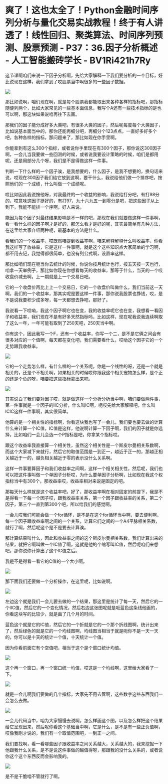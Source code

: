 # 爽了！这也太全了！Python金融时间序列分析与量化交易实战教程！终于有人讲透了！线性回归、聚类算法、时间序列预测、股票预测 - P37：36.因子分析概述 - 人工智能搬砖学长 - BV1Ri421h7Ry

这节课啊咱们来说一下因子分析啊，先给大家解释一下我们要分析的一个目标，好比说现在这样，我们拿到了哎股票当中啊很多的一些因子数据。



![](img/558cc18742eb4271191c481fa6b42906_1.png)

那比如说啊，咱们现在啊，就是每个股票我都能取出来各种各样的指标吧，那指标随便列两个，比如大家常见的一些基本面信息，我写个A还有一些技术指标的是也可以啊，那这块如果说咱再往下去画。

那我们的因子能分成好多大类吧，有很多大类的因子，然后呢每度每个大类因子，比如说基本面当中的，那你还能再细分吧，再细分个123点点，一直好多好多个吧，各种各样的指标，那问题来了，那比如现在你手里啊。

你能拿到有这么300个指标，或者说你手里现在有300个因子，那你说这300因子啊，一会儿当我要做一些回测的时候，或者说我要设计策略的时候，咱们是都用呢，还是用部分几个呀，我们是不是得做这样一件事。

判断一下什么样的一个因子诶，是我想要的，什么因子，是我不想要的，换句话来说，哎现在300因子我们给它放到这啊，要干什么，我说给他们做一个排序吧，按照他们的一个成绩，什么叫做一个成绩呢。

哎比如因此我说按他呀，对我最终的一个收益的影响，我说给打分吧，有打98分的，哎意味这因子挺好的，有打97，九十六九五一到零分是吧，把这些因子从上到下，我能不能排一个序啊，好人来说。

能因为每个因子对最终结果影响是不一样的吧，那现在我们就要做这样一件事啊，看一看什么样的因子啊才是好的，那怎么看才是好的呢，其实最简单有几种方法，在这里给大家介绍两种呃，最基本的方法是什么。

看我们的一个收益率，哎既然咱提到收益率啊，咱来解释解释什么叫收益率，你看我这样写了收益率，它是这样一件事啊，就是这个这些知识点大家简单的学习啊，都不用去记，我觉得都很简单，也没有列公式啊，设置率这样。

那比如咱们现在呃当你去统计的时候，你说你按月统计也行，按五天按一天也行，咱拿一天举例子，那比如你现在你想看每天的收益率，那等于什么，当天的一个哎收盘价减去啊，上一期就是上一个交易日吧。

它的一个收盘价再比上上一个交易日，它的一个收盘价叫做什么，我们当前这一天啊，我们的一个收益率，那其实呢是要这样一件事，那你说我股票也挣钱，哎，是不是说我要积少成多呀，每一天都想去挣吧，那好了。

我说看一下哎呦，我这个因子啊它也在变，我的收益率呢它也在变，我想看一看因子和收益率，我们现在不是有好多天然指标吗，比如这样，现在呢我说我连续啊取了这么一年，一年可能有取到了250天吧，250天当中啊。

你有这个，因此我写一个F，还有一个收益率，你写一个二，是不是它俩之间会有很多对应的一个值啊，每天都在变化吧，我们需要看什么，哎呦这个因子它的一个走势跟我收益率。



![](img/558cc18742eb4271191c481fa6b42906_3.png)

它的一个走势怎么样，有什么样的一个关系呢，你是一个线性的呀，还是一个就是相关的，还是个不相关啊，如果相关的时候哎你跟我这个相关宠物怎么样，是个正的还是个负的呀，咱要把这些指标拿出来吧。



![](img/558cc18742eb4271191c481fa6b42906_5.png)

其实说白了我们要对因子哎，就是做这样一个分析分析当中啊，咱们要做两件事，第一件事就是一个因子的IIC分析，什么叫IC啊，呃哎先给大家解释吧，什么叫ICIC这样一件事啊，其实很简单。

他算的是一个相关性的指标啊，你看这块我也写了一会儿，我们要也要去做的计算什么来计算一个IC值，IC值是这样，他说啊计算一下因子啊，我们的因子就是你选择，比如咱们一会儿会选一个P指标是吧，你拿某个指标哎。

跟这个收益率我直接算一个相关性，虽然这个相关性是一个斯皮尔曼相关系数啊，而这个大家减下来就行，然后它的取值范围是一到正一，越近于正一的，那越正相关越近于一的，越负相关越近于零的表示没什么关系啊。

这样一件事要算因子和我们收益率之间啊，这样一个相关相关性，然后呢，我们也可以把这件事叫做一个单因子分析哎，为什么要单因子分析啊，比如现在我这个权指标当中有300个，那收益率哎，收益率相对来说是固定的吧。

那每天什么样就是这个收益率吧，好了，那收益率啊在相对固定的前提下，我是不是得看一下每一个因子哎，跟我收益率关系，第一个因子跟收益率的关系，第二个因子，第三个一直到第300个吧，所以给我们的感觉啊。

一会儿哎我们可能会做一个for循环，是不是在这个for循环当中啊，要去便利啊，每一个因子跟收益率啊之间的一个关系，计算它们之间的一个A4平脉相关系数，就行了啊，然后呢这个是不是要去计算诶。

那计算结果叫什么，因此和收益率之间的这个斯皮尔曼相关系数，我们计算出来的结果，就把它啊叫做一个IC值了啊，这就是他的个缩写叫IC值，然后呢咱们来想吧，那你说你计算出了这个IC值之后。

我是不是得看一看它的C值的一个大小啊。

![](img/558cc18742eb4271191c481fa6b42906_7.png)

那下面我们还要做一个分析操作，在这里呢，比如说啊。

![](img/558cc18742eb4271191c481fa6b42906_9.png)

左边这个就是我们一会儿要去做的一个结果，那这里是统计了每一天，然后它的一个IIC值，然后它的一个变化情况，然后右边这张图呢就是呃蓝色这条线他画的，你看这块写的比较少，就是画了几个月的时间。

蓝色这个就是它的IC值，然后它的一个折就是它的一个那个折线图啊，统计出来了，然后绿色的就是它的一个均线图啊，均线图当相当于就是呃你不是一天一天的，你可以是十天的统计一个值，十天统计一个值。

因为你看前面它有个空值吧，相当于这个是个窗口统计均值。

![](img/558cc18742eb4271191c481fa6b42906_11.png)

这个再一个窗口，再一个窗口统一均值，哎这是一个均线啊，这里给大家看了一下。

![](img/558cc18742eb4271191c481fa6b42906_13.png)

就是一会儿啊我们要做的几个指标，大家先不用去管啊，这些数字这些东西我们一会怎么去做。

![](img/558cc18742eb4271191c481fa6b42906_15.png)

一会儿代码当中，咱为大家慢慢去说啊，怎么样画这个图，以及怎么样把这个结果给它呈现出来，然后呢你看这个基础当中啊，它是什么，是不是有一些正负值啊，哎像我刚才说的，我们有一个取值范围吧，一到正一之间。

我们要找啊，看一看哪些因子跟收益率之间关系越大，关系越大的，我来挖掘一下他跟我什么关系，是不是说这件事做的越值得呀，那跟我的没什么关系的，或者说你这个这个东西反而会影响我的。



![](img/558cc18742eb4271191c481fa6b42906_17.png)

是不是干脆咱不管就行了啊。